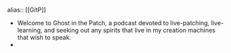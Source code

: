 alias:: [[GitP]]

- Welcome to Ghost in the Patch, a podcast devoted to live-patching, live-learning, and seeking out any spirits that live in my creation machines that wish to speak.
-